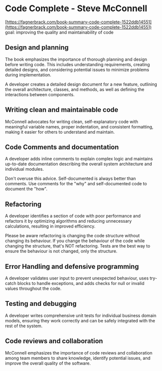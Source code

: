 # Code Complete - Steve McConnell
[https://fagnerbrack.com/book-summary-code-complete-1522ddb14551](https://fagnerbrack.com/book-summary-code-complete-1522ddb14551)
goal: improving the quality and maintainability of code

## Design and planning
The book emphasizes the importance of thorough planning and design before writing code. This includes understanding requirements, creating detailed designs, and considering potential issues to minimize problems during implementation.

A developer creates a detailed design document for a new feature, outlining the overall architecture, classes, and methods, as well as defining the interactions between components.

## Writing clean and maintainable code
McConnell advocates for writing clean, self-explanatory code with meaningful variable names, proper indentation, and consistent formatting, making it easier for others to understand and maintain.

## Code Comments and documentation
A developer adds inline comments to explain complex logic and maintains up-to-date documentation describing the overall system architecture and individual modules.

Don't overuse this advice. Self-documented is always better than comments. Use comments for the "why" and self-documented code to document the "how".

## Refactoring
A developer identifies a section of code with poor performance and refactors it by optimizing algorithms and reducing unnecessary calculations, resulting in improved efficiency.

Please be aware refactoring is changing the code structure without changing its behaviour. If you change the behaviour of the code while changing the structure, that's NOT refactoring. Tests are the best way to ensure the behaviour is not changed, only the structure.

## Error Handling and defensive programming
A developer validates user input to prevent unexpected behaviour, uses try-catch blocks to handle exceptions, and adds checks for null or invalid values throughout the code.

## Testing and debugging
A developer writes comprehensive unit tests for individual business domain models, ensuring they work correctly and can be safely integrated with the rest of the system.

## Code reviews and collaboration
McConnell emphasizes the importance of code reviews and collaboration among team members to share knowledge, identify potential issues, and improve the overall quality of the software.
